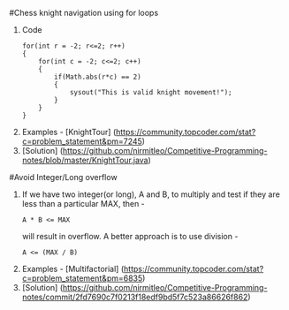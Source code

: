 #Chess knight navigation using for loops
1. Code
	```
	for(int r = -2; r<=2; r++)
	{
		for(int c = -2; c<=2; c++)
		{
			if(Math.abs(r*c) == 2)
			{
				sysout("This is valid knight movement!");
			}
		}
	}
	```
2. Examples - [KnightTour] (https://community.topcoder.com/stat?c=problem_statement&pm=7245)
3. [Solution] (https://github.com/nirmitleo/Competitive-Programming-notes/blob/master/KnightTour.java)

#Avoid Integer/Long overflow
1. If we have two integer(or long), A and B, to multiply and test if they are less than a particular MAX, then -
	```
	A * B <= MAX
	```
	will result in overflow. A better approach is to use division - 
	```
	A <= (MAX / B)
	```
2. Examples - [Multifactorial] (https://community.topcoder.com/stat?c=problem_statement&pm=6835)
3. [Solution] (https://github.com/nirmitleo/Competitive-Programming-notes/commit/2fd7690c7f0213f18edf9bd5f7c523a86626f862)


